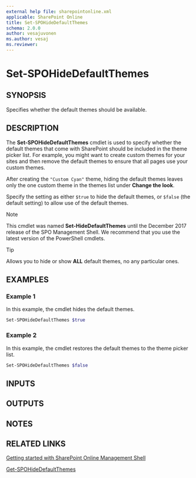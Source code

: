 ```yaml
---
external help file: sharepointonline.xml
applicable: SharePoint Online
title: Set-SPOHideDefaultThemes
schema: 2.0.0
author: vesajuvonen
ms.author: vesaj
ms.reviewer:
---
```


# Set-SPOHideDefaultThemes

## SYNOPSIS

Specifies whether the default themes should be available.

## DESCRIPTION

The **Set-SPOHideDefaultThemes** cmdlet is used to specify whether the default themes that come with SharePoint should be included in the theme picker list. For example, you might want to create custom themes for your sites and then remove the default themes to ensure that all pages use your custom themes.

After creating the `"Custom Cyan"` theme, hiding the default themes leaves only the one custom theme in the themes list under **Change the look**.

Specify the setting as either `$true` to hide the default themes, or `$false` (the default setting) to allow use of the default themes. 

> [!NOTE] 
> This cmdlet was named **Set-HideDefaultThemes** until the December 2017 release of the SPO Management Shell. We recommend that you use the latest version of the PowerShell cmdlets.

> [!TIP] 
> Allows you to hide or show **ALL**  default themes, no any particular ones.

## EXAMPLES

### Example 1

In this example, the cmdlet hides the default themes.

```powershell
Set-SPOHideDefaultThemes $true
```

### Example 2

In this example, the cmdlet restores the default themes to the theme picker list.

```powershell
Set-SPOHideDefaultThemes $false
```


## INPUTS

## OUTPUTS
## NOTES

## RELATED LINKS

[Getting started with SharePoint Online Management Shell](https://docs.microsoft.com/powershell/sharepoint/sharepoint-online/connect-sharepoint-online?view=sharepoint-ps)

[Get-SPOHideDefaultThemes](Get-SPOHideDefaultThemes.md)

